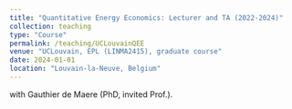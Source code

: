 ```yaml
---
title: "Quantitative Energy Economics: Lecturer and TA (2022-2024)"
collection: teaching
type: "Course"
permalink: /teaching/UCLouvainQEE
venue: "UCLouvain, EPL (LINMA2415), graduate course"
date: 2024-01-01
location: "Louvain-la-Neuve, Belgium"
---
```

with Gauthier de Maere (PhD, invited Prof.).
